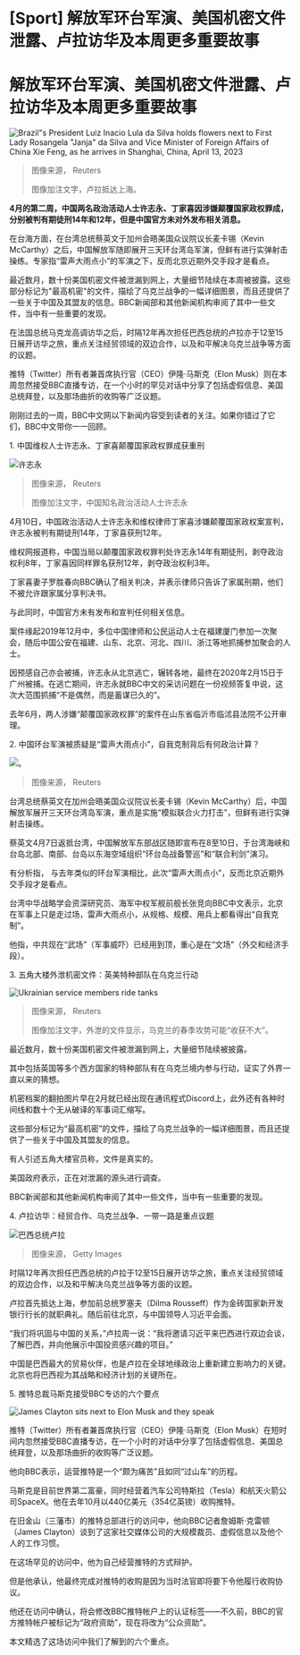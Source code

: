 # [Sport] 解放军环台军演、美国机密文件泄露、卢拉访华及本周更多重要故事

#  解放军环台军演、美国机密文件泄露、卢拉访华及本周更多重要故事


![Brazil"s President Luiz Inacio Lula da Silva holds flowers next to First Lady Rosangela "Janja" da Silva and Vice Minister of Foreign Affairs of China Xie Feng, as he arrives in Shanghai, China, April 13, 2023](_129324962_mediaitem129324958.jpg)

> 图像来源，  Reuters
>
> 图像加注文字，卢拉抵达上海。

**4月的第二周，中国两名政治活动人士许志永、丁家喜因涉嫌颠覆国家政权罪成，分别被判有期徒刑14年和12年，但是中国官方未对外发布相关消息。**

在台海方面，在台湾总统蔡英文于加州会晤美国众议院议长麦卡锡（Kevin McCarthy）之后，中国解放军随即展开三天环台湾岛军演，但鲜有进行实弹射击操练。专家指“雷声大雨点小”的军演之下，反而北京近期外交手段才是看点。

最近数月，数十份美国机密文件被泄漏到网上，大量细节陆续在本周被披露。这些部分标记为"最高机密"的文件，描绘了乌克兰战争的一幅详细图景，而且还提供了一些关于中国及其盟友的信息。BBC新闻部和其他新闻机构审阅了其中一些文件，当中有一些重要的发现。

在法国总统马克龙高调访华之后，时隔12年再次担任巴西总统的卢拉亦于12至15日展开访华之旅，重点关注经贸领域的双边合作，以及和平解决乌克兰战争等方面的议题。

推特（Twitter）所有者兼首席执行官（CEO）伊隆·马斯克（Elon Musk）则在本周忽然接受BBC直播专访，在一个小时的罕见对话中分享了包括虚假信息、美国总统拜登，以及那场曲折的收购等广泛议题。

刚刚过去的一周，BBC中文网以下新闻内容受到读者的关注。如果你错过了它们，BBC中文带你一一回顾。

1\. 中国维权人士许志永、丁家喜颠覆国家政权罪成获重刑 

![许志永](_110408777_xu-zhiyong-reuters-cbrea0l0j5300.jpg)

> 图像来源，  Reuters
>
> 图像加注文字，中国知名政治活动人士许志永

4月10日，中国政治活动人士许志永和维权律师丁家喜涉嫌颠覆国家政权案宣判， 许志永被判有期徒刑14年，丁家喜获刑12年。

维权网报道称，中国当局以颠覆国家政权罪判处许志永14年有期徒刑，剥夺政治权利8年，丁家喜因同样罪名获刑12年，剥夺政治权利3年。

丁家喜妻子罗胜春向BBC确认了相关判决，并表示律师只告诉了家属刑期，他们不被允许跟家属分享判决书。

与此同时，中国官方未有发布和宣判任何相关信息。

案件缘起2019年12月中，多位中国律师和公民运动人士在福建厦门参加一次聚会，随后中国公安在福建、山东、北京、河北、四川、浙江等地抓捕参加聚会的人士。

因预感自己亦会被捕，许志永从北京逃亡，辗转各地，最终在2020年2月15日于广州被捕。在逃亡期间，许志永就BBC中文的采访问题在一份视频答复中说，这次大范围抓捕“不是偶然，而是蓄谋已久的”。

去年6月，两人涉嫌“颠覆国家政权罪”的案件在山东省临沂市临沭县法院不公开审理。

2\. 中国环台军演被质疑是“雷声大雨点小”，自我克制背后有何政治计算？ 

![。](_129326354_3c86f39d-441b-42ca-a1b3-7ffdf4465349.jpg)

> 图像来源，  Reuters

台湾总统蔡英文在加州会晤美国众议院议长麦卡锡（Kevin McCarthy）后，中国解放军展开三天环台湾岛军演，重点是实施“模拟联合火力打击”，但鲜有进行实弹射击操练。

蔡英文4月7日返抵台湾，中国解放军东部战区随即宣布在8至10日，于台湾海峡和台岛北部、南部、台岛以东海空域组织“环台岛战备警巡”和“联合利剑”演习。

有分析指， 与去年类似的环台军演相比，此次“雷声大雨点小”，反而北京近期外交手段才是看点。

台湾中华战略学会资深研究员、海军中权军舰前舰长张竞向BBC中文表示，北京在军事上只是走过场，雷声大雨点小，从规格、规模、用兵上都看得出“自我克制”。

他指，中共现在“武场”（军事威吓）已经用到顶，重心是在“文场”（外交和经济手段）。

3\. 五角大楼外泄机密文件：英美特种部队在乌克兰行动 

![Ukrainian service members ride tanks](_129326899_f45e6f09b78206982878fbc530225d2419c923080_625_5500_30941000x563.jpg)

> 图像来源，  Reuters
>
> 图像加注文字，外泄的文件显示，乌克兰的春季攻势可能“收获不大”。

最近数月，数十份美国机密文件被泄漏到网上，大量细节陆续被披露。

其中包括英国等多个西方国家的特种部队有在乌克兰境内参与行动，证实了外界一直以来的猜想。

机密档案的翻拍图片早在2月就已经出现在通讯程式Discord上，此外还有各种时间线和数十个无从破译的军事词汇缩写。

这些部分标记为“最高机密”的文件，描绘了乌克兰战争的一幅详细图景，而且还提供了一些关于中国及其盟友的信息。

有人引述五角大楼官员称，文件是真实的。

美国政府表示，正在对泄漏的源头进行调查。

BBC新闻部和其他新闻机构审阅了其中一些文件，当中有一些重要的发现。

4\. 卢拉访华：经贸合作、乌克兰战争、一带一路是重点议题 

![巴西总统卢拉](_129335947_gettyimages-1251484144.jpg)

> 图像来源，  Getty Images

时隔12年再次担任巴西总统的卢拉于12至15日展开访华之旅，重点关注经贸领域的双边合作，以及和平解决乌克兰战争等方面的议题。

卢拉首先抵达上海，参加前总统罗塞夫（Dilma Rousseff）作为金砖国家新开发银行行长的就职典礼。随后前往北京，与中国领导人习近平会面。

“我们将巩固与中国的关系，”卢拉周一说：“我将邀请习近平来巴西进行双边会谈，了解巴西，并向他展示中国投资感兴趣的项目。”

中国是巴西最大的贸易伙伴，也是卢拉在全球地缘政治上重新建立影响力的关键。北京也将巴西视为其战略和经济计划的关键所在。

5\. 推特总裁马斯克接受BBC专访的六个要点 

![James Clayton sits next to Elon Musk and they speak](_129336794_whatsappimage2023-04-12at12.56.36am.jpg)

推特（Twitter）所有者兼首席执行官（CEO）伊隆·马斯克（Elon Musk）在短时间内忽然接受BBC直播专访，在一个小时的对话中分享了包括虚假信息、美国总统拜登，以及那场曲折的收购等广泛议题。

他向BBC表示，运营推特是一个“颇为痛苦”且如同“过山车”的历程。

马斯克是目前世界第二富豪，同时经营着汽车公司特斯拉（Tesla）和航天火箭公司SpaceX。他在去年10月以440亿美元（354亿英镑）收购推特。

在旧金山（三藩市）的推特总部进行的访问中，他向BBC记者詹姆斯·克雷顿（James Clayton）谈到了这家社交媒体公司的大规模裁员、虚假信息以及他个人的工作习惯。

在这场罕见的访问中，他为自己经营推特的方式辩护。

但是他承认，他最终完成对推特的收购是因为当时法官即将要下令他履行收购协议。

他还在访问中确认，将会修改BBC推特帐户上的认证标签——不久前，BBC的官方推特帐户被标记为“政府资助”，现在将改为“公众资助”。

本文精选了这场访问中我们了解到的六个重点。


